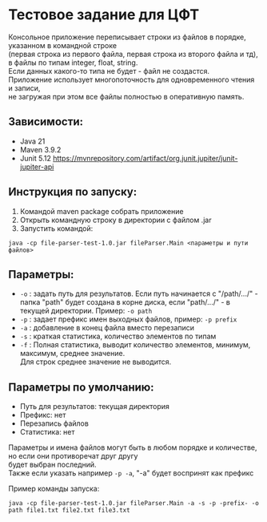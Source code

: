 # Тестовое задание для ЦФТ

Консольное приложение переписывает строки из файлов в порядке, указанном в командной строке  
(первая строка из первого файла, первая строка из второго файла и тд), в файлы по типам integer, float, string.  
Если данных какого-то типа не будет - файл не создастся.  
Приложение использует многопоточность для одновременного чтения и записи,  
не загружая при этом все файлы полностью в оперативную память.

## Зависимости:
* Java 21
* Maven 3.9.2
* Junit 5.12 https://mvnrepository.com/artifact/org.junit.jupiter/junit-jupiter-api

## Инструкция по запуску:
1. Командой maven package собрать приложение
2. Открыть командную строку в директории с файлом .jar
3. Запустить командой:
```
java -cp file-parser-test-1.0.jar fileParser.Main <параметры и пути файлов>
```

## Параметры:
* ```-o``` : задать путь для результатов.
Если путь начинается с "/path/.../" - папка "path" будет создана в корне диска,
если "path/.../" - в текущей директории. Пример: ```-o path``` 
* ```-p``` : задает префикс имен выходных файлов, пример: ```-p prefix```
* ```-a``` : добавление в конец файла вместо перезаписи
* ```-s``` : краткая статистика, количество элементов по типам
* ```-f``` : Полная статистика, выводит количество элементов, минимум, максимум, среднее значение.  
Для строк среднее значение не выводится.  

## Параметры по умолчанию:
* Путь для результатов: текущая директория
* Префикс: нет
* Перезапись файлов
* Статистика: нет

Параметры и имена файлов могут быть в любом порядке и количестве, но если они противоречат друг другу  
будет выбран последний.  
Также если указать например ```-p -a```, "-a" будет воспринят как префикс

Пример команды запуска:
```
java -cp file-parser-test-1.0.jar fileParser.Main -a -s -p -prefix- -o path file1.txt file2.txt file3.txt
```

